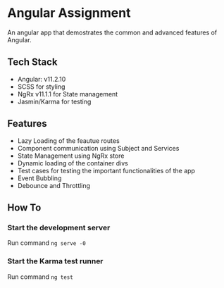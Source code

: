 # Angular Assignment

An angular app that demostrates the common and advanced features of Angular.

## Tech Stack

- Angular: v11.2.10
- SCSS for styling
- NgRx v11.1.1 for State management 
- Jasmin/Karma for testing

## Features

- Lazy Loading of the feautue routes
- Component communication using Subject and Services
- State Management using NgRx store
- Dynamic loading of the container divs
- Test cases for testing the important functionalities of the app
- Event Bubbling
- Debounce and Throttling

## How To
### Start the development server
Run command `ng serve -0`

### Start the Karma test runner
Run command `ng test`

